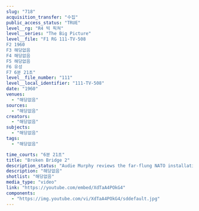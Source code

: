 ```yaml
---
slug: "718"
acquisition_transfer: "수집"
public_access_status: "TRUE"
level__rg: "R4 빅 픽쳐"
level__series: "The Big Picture"
level__file: "F1 RG 111-TV-508
F2 1960
F3 해당없음
F4 해당없음
F5 해당없음
F6 유성
F7 6분 21초"
level__file_number: "111"
level__local_identifier: "111-TV-508"
date: "1960"
venues: 
  - "해당없음"
sources: 
  - "해당없음"
creators: 
  - "해당없음"
subjects: 
  - "해당없음"
tags: 
  - "해당없음"

time_courts: "6분 21초"
title: "Broken Bridge 2"
description_status: "Audie Murphy reviews the far-flung NATO installations throughout Europe and visits White Sands Missile Range accompanies by LT. Gen. Arthur G. Trudeau, former chief of Army Research and Development."
description: "해당없음"
shotlist: "해당없음"
media_type: "video"
link: "https://youtube.com/embed/XdTaA4POkG4"
components: 
  - "https://img.youtube.com/vi/XdTaA4POkG4/sddefault.jpg"
---
```

